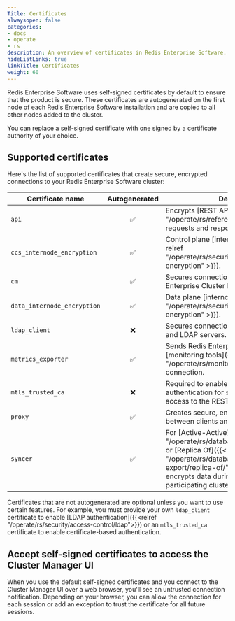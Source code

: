 ```yaml
---
Title: Certificates
alwaysopen: false
categories:
- docs
- operate
- rs
description: An overview of certificates in Redis Enterprise Software.
hideListLinks: true
linkTitle: Certificates
weight: 60
---
```


Redis Enterprise Software uses self-signed certificates by default to ensure that the product is secure. These certificates are autogenerated on the first node of each Redis Enterprise Software installation and are copied to all other nodes added to the cluster.

You can replace a self-signed certificate with one signed by a certificate authority of your choice.

## Supported certificates

Here's the list of supported certificates that create secure, encrypted connections to your Redis Enterprise Software cluster:

| Certificate name | Autogenerated | Description |
|------------------|:---------------:|-------------|
| `api` | <span title="Yes">&#x2705;</span> | Encrypts [REST API]({{< relref "/operate/rs/references/rest-api/" >}}) requests and responses. |
| `ccs_internode_encryption` | <span title="Yes">&#x2705;</span> | Control plane [internode encryption]({{< relref "/operate/rs/security/encryption/internode-encryption" >}}). |
| `cm` | <span title="Yes">&#x2705;</span> | Secures connections to the Redis Enterprise Cluster Manager UI. |
| `data_internode_encryption` | <span title="Yes">&#x2705;</span> | Data plane [internode encryption]({{< relref "/operate/rs/security/encryption/internode-encryption" >}}). |
| `ldap_client` | <span title="No">:x:</span> | Secures connections between LDAP clients and LDAP servers. |
| `metrics_exporter` | <span title="Yes">&#x2705;</span> | Sends Redis Enterprise metrics to external [monitoring tools]({{< relref "/operate/rs/monitoring/" >}}) over a secure connection. |
| `mtls_trusted_ca` | <span title="No">:x:</span>  | Required to enable certificate-based authentication for secure, passwordless access to the REST API. |
| `proxy` | <span title="Yes">&#x2705;</span> | Creates secure, encrypted connections between clients and databases. |
| `syncer` | <span title="Yes">&#x2705;</span> | For [Active-Active]({{< relref "/operate/rs/databases/active-active/" >}}) or [Replica Of]({{< relref "/operate/rs/databases/import-export/replica-of/" >}}) databases, encrypts data during the synchronization of participating clusters. |

Certificates that are not autogenerated are optional unless you want to use certain features. For example, you must provide your own `ldap_client` certificate to enable [LDAP authentication]({{<relref "/operate/rs/security/access-control/ldap">}}) or an `mtls_trusted_ca` certificate to enable certificate-based authentication.

## Accept self-signed certificates to access the Cluster Manager UI

When you use the default self-signed certificates and you connect to the Cluster Manager UI over a web browser, you'll see an untrusted connection notification. Depending on your browser, you can allow the connection for each session or add an exception to trust the certificate for all future sessions.